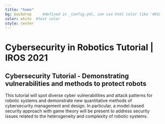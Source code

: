 ```yaml
---
title: "home"
bg: backdrop     #defined in _config.yml, can use html color like '#010101'
color: white  #text color
style: center
---
```


# Cybersecurity in Robotics Tutorial | IROS 2021
<span class="fa-stack subtlecircle" style="font-size:100px; background:rgba(255, 255, 255, 255)">
    <i class="fa fa-lock fa-stack-1x text-backdrop"></i>
</span>

<!-- <div class="subtlecircle sectiondivider faicon">
  <span class="fa-stack">
    <i class="fa fa-circle fa-stack-2x"></i>
    <i class="fa fa-lock fa-stack-1x"></i>
  </span>
</div> -->



## Cybersecurity Tutorial -  Demonstrating vulnerabilities and methods to protect robots

This tutorial will spot diverse cyber vulnerabilities and attack patterns for robotic systems and demonstrate new quantitative methods of cybersecurity management and design. In particular, a model-based security approach with game theory will be present to address security issues related to the heterogeneity and complexity of robotic systems.

